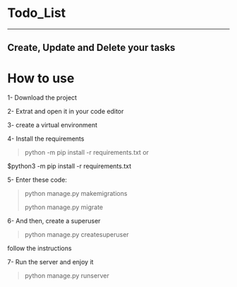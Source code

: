 # Todo_List
--------------------------------------
Create, Update and Delete your tasks
--------------------------------------
# How to use
1- Download the project

2- Extrat and open it in your code editor

3- create a virtual environment

4- Install the requirements
   >python -m pip install -r requirements.txt
   >or
   >
   $python3 -m pip install -r requirements.txt
   
5- Enter these code:
   >python manage.py makemigrations
   >
   >python manage.py migrate
  
6- And then, create a superuser
   >python manage.py createsuperuser
   >
   follow the instructions
  
7- Run the server and enjoy it
   >python manage.py runserver
